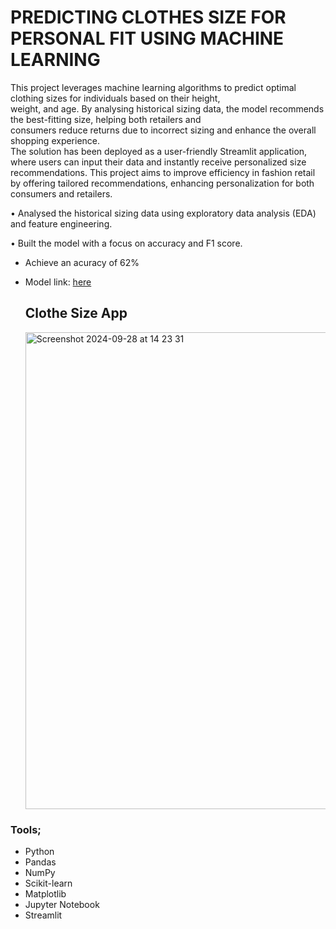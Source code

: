 # PREDICTING CLOTHES SIZE FOR PERSONAL FIT USING MACHINE LEARNING

This project leverages machine learning algorithms to predict optimal clothing sizes for individuals based on their height,  
weight, and age. By analysing historical sizing data, the model recommends the best-fitting size, helping both retailers and  
consumers reduce returns due to incorrect sizing and enhance the overall shopping experience.  
The solution has been deployed as a user-friendly Streamlit application, where users can input their data and instantly receive 
personalized size recommendations. This project aims to improve efficiency in fashion retail by offering tailored recommendations, enhancing personalization for both consumers and retailers.  

•	Analysed the historical sizing data using exploratory data analysis (EDA) and feature engineering.  

•	Built the model with a focus on accuracy and F1 score.
- Achieve an acuracy of 62%
- Model link: [here](https://predicting-clothes-sizes-using-maching-learning.streamlit.app/)

  ## Clothe Size App
  <img width="763" alt="Screenshot 2024-09-28 at 14 23 31" src="https://github.com/user-attachments/assets/97f96c8c-0ab5-4959-9ab8-3fcb66d4c48b">

### Tools;  
- Python  
- Pandas  
- NumPy  
- Scikit-learn  
- Matplotlib  
- Jupyter Notebook
- Streamlit

